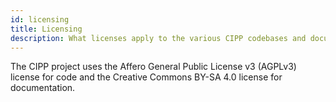 ```yaml
---
id: licensing
title: Licensing
description: What licenses apply to the various CIPP codebases and documentation?
---
```


The CIPP project uses the Affero General Public License v3 (AGPLv3) license for code and the Creative Commons BY-SA 4.0 license for documentation.
